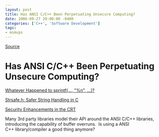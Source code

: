 ```yaml
---
layout: post
title: Has ANSI C/C++ Been Perpetuating Unsecure Computing?
date: 2006-09-27 20:00:00 -0400
categories: ['C++', 'Software Development']
tags:
- msmvps
---
```

[Source](http://blogs.msmvps.com/peterritchie/2006/09/28/has-ansi-cc-been-perpetuating-unsecure-computing/ "Permalink to Has ANSI C/C++ Been Perpetuating Unsecure Computing?")

# Has ANSI C/C++ Been Perpetuating Unsecure Computing?

[Whatever Happened to sprintf(…, "%n", …)?][1]

[Strsafe.h: Safer String Handling in C][2]

[Security Enhancements in the CRT][3]

Many 3rd party libraries model their API around the ANSI C/C++ libraries, introducing the capability of buffer overruns.  Is using a ANSI C++ library/compiler a good thing anymore?

[1]: http://blogs.msdn.com/michael_howard/archive/2006/09/28/775780.aspx
[2]: http://msdn.microsoft.com/library/default.asp?url=/library/en-us/dnsecure/html/strsafe.asp
[3]: http://msdn2.microsoft.com/en-us/library/8ef0s5kh.aspx

